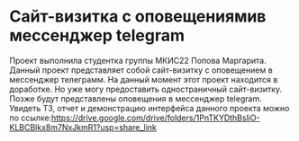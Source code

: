 # Сайт-визитка с оповещениямив мессенджер telegram
Проект выполнила студентка группы МКИС22 Попова Маргарита.
Данный проект представляет собой сайт-визитку с оповещением в мессенджер телеграмм. На данный момент этот проект находится в доработке. Но уже могу предоставить одностраничный сайт-визитку. Позже будут представлены оповещения в мессенджер telegram.
Увидеть ТЗ, отчет и демонстрацию интерфейса данного проекта можно по ссылке:https://drive.google.com/drive/folders/1PnTKYDthBsliO-KLBCBlkx8m7NxJkmR1?usp=share_link
